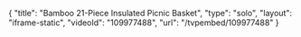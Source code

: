 {
    "title": "Bamboo 21-Piece Insulated Picnic Basket",
    "type": "solo",
    "layout": "iframe-static",
    "videoId": "109977488",
    "url": "\/tvpembed\/109977488"
}